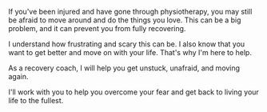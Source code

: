 If you've been injured and have gone through physiotherapy, you may still be afraid to move around and do the things you love. This can be a big problem, and it can prevent you from fully recovering.

  

I understand how frustrating and scary this can be. I also know that you want to get better and move on with your life. That's why I'm here to help.

  

As a recovery coach, I will help you get unstuck, unafraid, and moving again.

  

I'll work with you to help you overcome your fear and get back to living your life to the fullest.